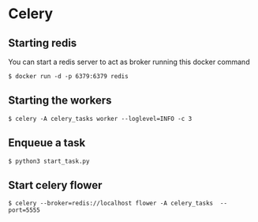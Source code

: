 # Celery

## Starting redis

You can start a redis server to act as broker running this docker command

    $ docker run -d -p 6379:6379 redis

## Starting the workers

    $ celery -A celery_tasks worker --loglevel=INFO -c 3


## Enqueue a task

    $ python3 start_task.py

## Start celery flower

    $ celery --broker=redis://localhost flower -A celery_tasks  --port=5555
